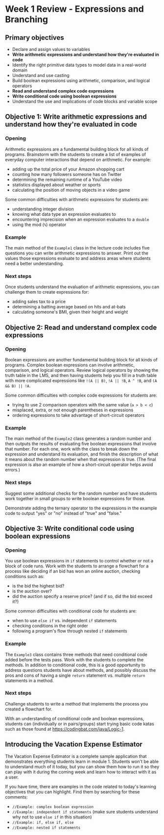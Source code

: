 # Week 1 Review - Expressions and Branching

## Primary objectives

- Declare and assign values to variables
- **Write arithmetic expressions and understand how they're evaluated in code**
- Identify the right primitive data types to model data in a real-world domain
- Understand and use casting
- Build boolean expressions using arithmetic, comparison, and logical operators
- **Read and understand complex code expressions**
- **Write conditional code using boolean expressions**
- Understand the use and implications of code blocks and variable scope

## Objective 1: Write arithmetic expressions and understand how they're evaluated in code

### Opening

Arithmetic expressions are a fundamental building block for all kinds of programs. Brainstorm with the students to create a list of examples of everyday computer interactions that depend on arithmetic. For example:
* adding up the total price of your Amazon shopping cart
* counting how many followers someone has on Twitter
* determining the remaining runtime of a YouTube video
* statistics displayed about weather or sports
* calculating the position of moving objects in a video game

Some common difficulties with arithmetic expressions for students are:
* understanding integer division
* knowing what data type an expression evaluates to
* encountering imprecision when an expression evaluates to a `double`
* using the mod (`%`) operator

### Example

The main method of the `Example1` class in the lecture code includes five questions you can write arithmetic expressions to answer. Print out the values those expressions evaluate to and address areas where students need a better understanding.

### Next steps

Once students understand the evaluation of arithmetic expressions, you can challenge them to create expressions for:
* adding sales tax to a price
* determining a batting average based on hits and at-bats
* calculating someone's BMI, given their height and weight

## Objective 2: Read and understand complex code expressions

### Opening

Boolean expressions are another fundamental building block for all kinds of programs. Complex boolean expressions can involve arithmetic, comparison, and logical operators. Review logical operators by showing the truth table in the LMS, and then having students help you fill in a truth table with more complicated expressions like `!(A || B)`, `!A || !B`, `A ^ !B`, and `(A && B) || !A`.

Some common difficulties with complex code expressions for students are:
* trying to use 2 comparison operators with the same value (`a > b < c`)
* misplaced, extra, or not enough parentheses in expressions
* ordering expressions to take advantage of short-circuit operators

### Example

The main method of the `Example2` class generates a random number and then outputs the results of evaluating five boolean expressions that involve that number. For each one, work with the class to break down the expression and understand its evaluation, and finish the description of what it means about the random number when that expression is true. (The final expression is also an example of how a short-circuit operator helps avoid errors.)

### Next steps

Suggest some additional checks for the random number and have students work together in small groups to write boolean expressions for those.

Demonstrate adding the ternary operator to the expressions in the example code to output "yes" or "no" instead of "true" and "false."

## Objective 3: Write conditional code using boolean expressions

### Opening

You use boolean expressions in `if` statements to control whether or not a block of code runs. Work with the students to arrange a flowchart for a process like deciding if an bid has won an online auction, checking conditions such as:
* is the bid the highest bid?
* is the auction over?
* did the auction specify a reserve price? (and if so, did the bid exceed it?)

Some common difficulties with conditional code for students are:
* when to use `else if` vs. independent `if` statements
* checking conditions in the right order
* following a program's flow through nested `if` statements

### Example

The `Example3` class contains three methods that need conditional code added before the tests pass. Work with the students to complete the methods. In addition to conditional code, this is a good opportunity to address questions students have about methods, and possibly discuss the pros and cons of having a single `return` statement vs. multiple `return` statements in a method.

### Next steps

Challenge students to write a method that implements the process you created a flowchart for.

With an understanding of conditional code and boolean expressions, students can (individually or in pairs/groups) start trying basic code katas such as those found at https://codingbat.com/java/Logic-1.

## Introducing the Vacation Expense Estimator

The Vacation Expense Estimator is a complete sample application that demonstrates everything students learn in module 1. Students won't be able to understand much of it today, but you can show them how to run it so they can play with it during the coming week and learn how to interact with it as a user.

If you have time, there are examples in the code related to today's learning objectives that you can highlight. Find them by searching for these comments:
* `//Example: complex boolean expression`
* `//Example: independent if statements` (make sure students understand why not to use `else if` in this situation)
* `//Example: if, else if, else`
* `//Example: nested if statements`
